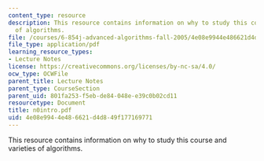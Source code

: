 ```yaml
---
content_type: resource
description: This resource contains information on why to study this course and varieties
  of algorithms.
file: /courses/6-854j-advanced-algorithms-fall-2005/4e08e9944e486621d4d849f177169771_n0intro.pdf
file_type: application/pdf
learning_resource_types:
- Lecture Notes
license: https://creativecommons.org/licenses/by-nc-sa/4.0/
ocw_type: OCWFile
parent_title: Lecture Notes
parent_type: CourseSection
parent_uid: 801fa253-f5eb-de84-048e-e39c0b02cd11
resourcetype: Document
title: n0intro.pdf
uid: 4e08e994-4e48-6621-d4d8-49f177169771
---
```

This resource contains information on why to study this course and varieties of algorithms.